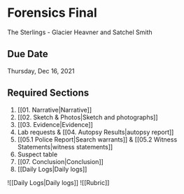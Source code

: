# Forensics Final

The Sterlings - Glacier Heavner and Satchel Smith
 
## Due Date
Thursday, Dec 16, 2021

## Required Sections
1. [[01. Narrative|Narrative]]
2. [[02. Sketch & Photos|Sketch and photographs]]
3. [[03. Evidence|Evidence]]
4. Lab requests & [[04. Autopsy Results|autopsy report]]
5. [[05.1 Police Report|Search warrants]] & [[05.2 Witness Statements|witness statements]]
6. Suspect table
7. [[07. Conclusion|Conclusion]]
8. [[Daily Logs|Daily logs]]

![[Daily Logs|Daily logs]]
![[Rubric]]